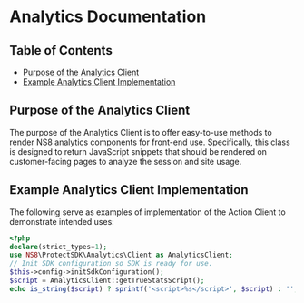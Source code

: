 # Analytics Documentation

## Table of Contents

- [Purpose of the Analytics Client](#purpose-of-the-analytics-client)
- [Example Analytics Client Implementation](#example-analytics-client-implementation)

## Purpose of the Analytics Client

The purpose of the Analytics Client is to offer easy-to-use methods to render
NS8 analytics components for front-end use. Specifically, this class is designed
to return JavaScript snippets that should be rendered on customer-facing pages
to analyze the session and site usage.

## Example Analytics Client Implementation

The following serve as examples of implementation of the Action Client to
demonstrate intended uses:

```php
<?php
declare(strict_types=1);
use NS8\ProtectSDK\Analytics\Client as AnalyticsClient;
// Init SDK configuration so SDK is ready for use.
$this->config->initSdkConfiguration();
$script = AnalyticsClient::getTrueStatsScript();
echo is_string($script) ? sprintf('<script>%s</script>', $script) : '';
```
